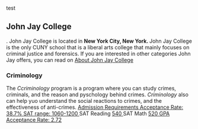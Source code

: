 test

<h2> <b> John Jay College </b> </h2>.
John Jay College is located in <b> New York City, New York. </b>
John Jay College is the only CUNY school that is a liberal arts college that mainly focuses on criminal justice and forensics. If you are interested in other categories John Jay offers, you can read on <a href="https://www.jjay.cuny.edu/about-john-jay" > About John Jay College </a>
<h3> <b> Criminology </b> </h3>
The <i>Ccriminology</i> program is a program where you can study crimes, criminals, and the reason and pyschology behind crimes. <i> Criminology </i> also can help yuo understand the social reactions to crimes, and the effectiveness of anti-crimes.
<a href="https://www.collegesimply.com/colleges/new-york/cuny-john-jay-college-of-criminal-justice/admission/" > Admission Requirements </a>
<u> Acceptance Rate: 38.7% </u>
<u> SAT range: 1060-1200 </u>
SAT Reading <u> 540 </u> 
SAT Math <u> 520 </u>
<u> GPA Acceptance Rate: 2.72 </u>

